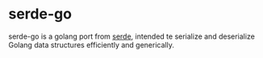 # serde-go

serde-go is a golang port from [serde](https://serde.rs), intended te serialize and deserialize Golang data structures efficiently and generically.